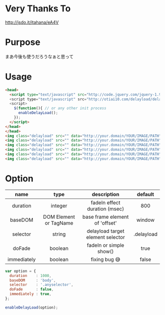 # Very Thanks To
http://jsdo.it/itahana/eA4V

# Purpose
まあ今後も使うだろうなぁと思って

# Usage

```html
<head>
  <script type="text/javascript" src="http://code.jquery.com/jquery-1.9.1.min.js">
  <script type="text/javascript" src="http://otiai10.com/delayload/delayload.js">
  <script>
    $(function(){ // or any other init process
      enableDelayLoad();
    });
  </script>
</head>
</head>
<img class="delayload" src="" data="http://your.domain/YOUR/IMAGE/PATH">
<img class="delayload" src="" data="http://your.domain/YOUR/IMAGE/PATH">
<img class="delayload" src="" data="http://your.domain/YOUR/IMAGE/PATH">
<img class="delayload" src="" data="http://your.domain/YOUR/IMAGE/PATH">
<img class="delayload" src="" data="http://your.domain/YOUR/IMAGE/PATH">
<img class="delayload" src="" data="http://your.domain/YOUR/IMAGE/PATH">
```
# Option

|    name     |  type                  | description                       | default    |
|:-----------:|:----------------------:|:---------------------------------:|:----------:|
| duration    | integer                | fadeIn effect duration (msec)     | 800        |
| baseDOM     | DOM Element or TagName | base frame element of 'offset'    | window     |
| selector    | string                 | delayload target element selector | .delayload |
| doFade      | boolean                | fadeIn or simple show()           | true       |
| immediately | boolean                | fixing bug :sweat_smile:          | false      |

```javascript
var option = {
  duration    : 1000,
  baseDOM     : 'body',
  selector    : '.anyselector',
  doFade      : false,
  immediately : true, 
};

enableDelayLoad(option);
```
